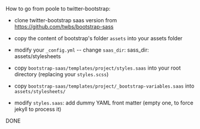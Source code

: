 How to go from poole to twitter-bootstrap:

- clone twitter-bootstrap saas version from 
  https://github.com/twbs/bootstrap-sass

- copy the content of bootstrap's folder `assets` into your assets folder

- modify your `_config.yml` -- change `saas_dir`:
  sass_dir:          assets/stylesheets

- copy `bootstrap-saas/templates/project/styles.saas` into your root directory
  (replacing your `styles.scss`)

- copy `bootstrap-saas/templates/project/_bootstrap-variables.saas` into 
  `assets/stylesheets/`

- modify `styles.saas`: add dummy YAML front matter
  (empty one, to force jekyll to process it)

DONE
